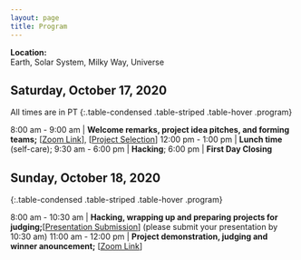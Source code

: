 ```yaml
---
layout: page
title: Program
---
```


**Location:**      
Earth, Solar System, Milky Way, Universe

## Saturday, October 17, 2020
All times are in PT
{:.table-condensed .table-striped .table-hover .program}

8:00 am - 9:00 am | **Welcome remarks, project idea pitches, and forming teams;** [[Zoom Link](https://arizona.zoom.us/j/86749958356)], [[Project Selection](http://10th-ndn-hackathon.named-data.net/hacks.html)]
12:00 pm - 1:00 pm | **Lunch time** (self-care);
9:30 am - 6:00 pm | **Hacking**;
6:00 pm | **First Day Closing** 

## Sunday, October 18, 2020

{:.table-condensed .table-striped .table-hover .program}

8:00 am - 10:30 am | **Hacking, wrapping up and preparing projects for judging;**[[Presentation Submission]()] (please submit your presentation by 10:30 am)
11:00 am - 12:00 pm | **Project demonstration, judging and winner anouncement;** [[Zoom Link](https://arizona.zoom.us/j/86749958356)]
